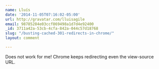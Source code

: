 ```yaml
---
name: Lluís
date: '2014-11-05T07:16:02-05:00'
url: http://gravatar.com/lluisagile
email: 98785284e03ccf869498a1d7d4e92400
_id: 3711a42a-53cb-4cfa-842a-044c57d18768
slug: "/busting-cached-301-redirects-in-chrome/"
layout: comment

---
```


Does not work for me! Chrome keeps redirecting even the view-source URL.
